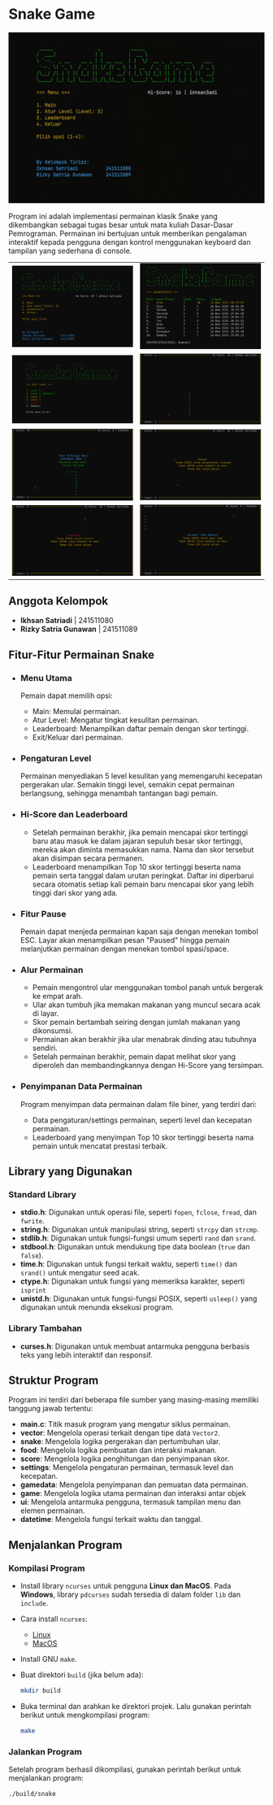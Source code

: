 # Snake Game

![preview](./images/preview.gif)

Program ini adalah implementasi permainan klasik Snake yang dikembangkan sebagai tugas besar untuk mata kuliah Dasar-Dasar Pemrograman. Permainan ini bertujuan untuk memberikan pengalaman interaktif kepada pengguna dengan kontrol menggunakan keyboard dan tampilan yang sederhana di console.

|                                          |                                        |
| ---------------------------------------- | -------------------------------------- |
| ![main_menu](./images/main_menu.png)       | ![leaderboard](./images/leaderboard.png) |
| ![level_menu](./images/level_menu.png)     | ![in_game](./images/in_game.png)         |
| ![new_hi_score](./images/new_hi_score.png) | ![pause](./images/pause.png)             |
| ![game_over](./images/game_over.png)       | ![win](./images/win.png)                 |

## Anggota Kelompok

- **Ikhsan Satriadi** | 241511080
- **Rizky Satria Gunawan** | 241511089

## Fitur-Fitur Permainan Snake

- ### Menu Utama

  Pemain dapat memilih opsi:
  - Main: Memulai permainan.
  - Atur Level: Mengatur tingkat kesulitan permainan.
  - Leaderboard: Menampilkan daftar pemain dengan skor tertinggi.
  - Exit/Keluar dari permainan.

- ### Pengaturan Level

  Permainan menyediakan 5 level kesulitan yang memengaruhi kecepatan pergerakan ular. Semakin tinggi level, semakin cepat permainan berlangsung, sehingga menambah tantangan bagi pemain.

- ### Hi-Score dan Leaderboard

  - Setelah permainan berakhir, jika pemain mencapai skor tertinggi baru atau masuk ke dalam jajaran sepuluh besar skor tertinggi, mereka akan diminta memasukkan nama. Nama dan skor tersebut akan disimpan secara permanen.
  - Leaderboard menampilkan Top 10 skor tertinggi beserta nama pemain serta tanggal dalam urutan peringkat. Daftar ini diperbarui secara otomatis setiap kali pemain baru mencapai skor yang lebih tinggi dari skor yang ada.

- ### Fitur Pause

  Pemain dapat menjeda permainan kapan saja dengan menekan tombol ESC. Layar akan menampilkan pesan "Paused" hingga pemain melanjutkan permainan dengan menekan tombol spasi/space.

- ### Alur Permainan

  - Pemain mengontrol ular menggunakan tombol panah untuk bergerak ke empat arah.
  - Ular akan tumbuh jika memakan makanan yang muncul secara acak di layar.
  - Skor pemain bertambah seiring dengan jumlah makanan yang dikonsumsi.
  - Permainan akan berakhir jika ular menabrak dinding atau tubuhnya sendiri.
  - Setelah permainan berakhir, pemain dapat melihat skor yang diperoleh dan membandingkannya dengan Hi-Score yang tersimpan.

- ### Penyimpanan Data Permainan

  Program menyimpan data permainan dalam file biner, yang terdiri dari:
  - Data pengaturan/settings permainan, seperti level dan kecepatan permainan.
  - Leaderboard yang menyimpan Top 10 skor tertinggi beserta nama pemain untuk mencatat prestasi terbaik.

## Library yang Digunakan

### Standard Library

- **stdio.h**: Digunakan untuk operasi file, seperti `fopen`, `fclose`, `fread`, dan `fwrite`.
- **string.h**: Digunakan untuk manipulasi string, seperti `strcpy` dan `strcmp`.
- **stdlib.h**: Digunakan untuk fungsi-fungsi umum seperti `rand` dan `srand`.
- **stdbool.h**: Digunakan untuk mendukung tipe data boolean (`true` dan `false`).
- **time.h**: Digunakan untuk fungsi terkait waktu, seperti `time()` dan `srand()` untuk mengatur seed acak.
- **ctype.h**: Digunakan untuk fungsi yang memeriksa karakter, seperti `isprint`
- **unistd.h**: Digunakan untuk fungsi-fungsi POSIX, seperti `usleep()` yang digunakan untuk menunda eksekusi program.

### Library Tambahan

- **curses.h**: Digunakan untuk membuat antarmuka pengguna berbasis teks yang lebih interaktif dan responsif.

## Struktur Program

Program ini terdiri dari beberapa file sumber yang masing-masing memiliki tanggung jawab tertentu:

- **main.c**: Titik masuk program yang mengatur siklus permainan.
- **vector**: Mengelola operasi terkait dengan tipe data `Vector2`.
- **snake**: Mengelola logika pergerakan dan pertumbuhan ular.
- **food**: Mengelola logika pembuatan dan interaksi makanan.
- **score**: Mengelola logika penghitungan dan penyimpanan skor.
- **settings**: Mengelola pengaturan permainan, termasuk level dan kecepatan.
- **gamedata**: Mengelola penyimpanan dan pemuatan data permainan.
- **game**: Mengelola logika utama permainan dan interaksi antar objek
- **ui**: Mengelola antarmuka pengguna, termasuk tampilan menu dan elemen permainan.
- **datetime**: Mengelola fungsi terkait waktu dan tanggal.

## Menjalankan Program

### Kompilasi Program

- Install library `ncurses` untuk pengguna **Linux dan MacOS**. Pada **Windows**, library `pdcurses` sudah tersedia di dalam folder `lib` dan `include`.

- Cara install `ncurses`:
  - [Linux](https://www.cyberciti.biz/faq/linux-install-ncurses-library-headers-on-debian-ubuntu-centos-fedora/)
  - [MacOS](https://gist.github.com/cnruby/960344)

- Install GNU `make`.

- Buat direktori `build` (jika belum ada):

  ```sh
  mkdir build
  ```

- Buka terminal dan arahkan ke direktori projek. Lalu gunakan perintah berikut untuk mengkompilasi program:

  ```sh
  make
  ```

### Jalankan Program

Setelah program berhasil dikompilasi, gunakan perintah berikut untuk menjalankan program:

```sh
./build/snake
```
